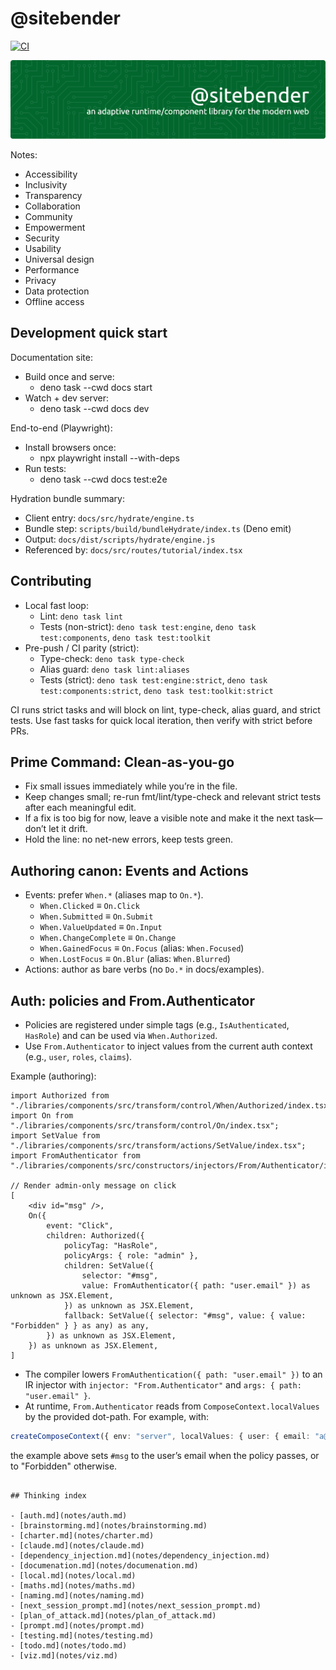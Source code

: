 # @sitebender

[![CI](https://github.com/site-bender/sitebender/actions/workflows/ci.yml/badge.svg?branch=phase-2)](https://github.com/site-bender/sitebender/actions/workflows/ci.yml)

![Header](./github-sitebender-banner.png)

Notes:

- Accessibility
- Inclusivity
- Transparency
- Collaboration
- Community
- Empowerment
- Security
- Usability
- Universal design
- Performance
- Privacy
- Data protection
- Offline access

## Development quick start

Documentation site:

- Build once and serve:
	- deno task --cwd docs start
- Watch + dev server:
	- deno task --cwd docs dev

End-to-end (Playwright):

- Install browsers once:
	- npx playwright install --with-deps
- Run tests:
	- deno task --cwd docs test:e2e

Hydration bundle summary:

- Client entry: `docs/src/hydrate/engine.ts`
- Bundle step: `scripts/build/bundleHydrate/index.ts` (Deno emit)
- Output: `docs/dist/scripts/hydrate/engine.js`
- Referenced by: `docs/src/routes/tutorial/index.tsx`

## Contributing

- Local fast loop:
	- Lint: `deno task lint`
	- Tests (non-strict): `deno task test:engine`, `deno task test:components`, `deno task test:toolkit`
- Pre-push / CI parity (strict):
	- Type-check: `deno task type-check`
	- Alias guard: `deno task lint:aliases`
	- Tests (strict): `deno task test:engine:strict`, `deno task test:components:strict`, `deno task test:toolkit:strict`

CI runs strict tasks and will block on lint, type-check, alias guard, and strict tests. Use fast tasks for quick local iteration, then verify with strict before PRs.

## Prime Command: Clean-as-you-go

- Fix small issues immediately while you’re in the file.
- Keep changes small; re-run fmt/lint/type-check and relevant strict tests after each meaningful edit.
- If a fix is too big for now, leave a visible note and make it the next task—don’t let it drift.
- Hold the line: no net-new errors, keep tests green.

## Authoring canon: Events and Actions

- Events: prefer `When.*` (aliases map to `On.*`).
	- `When.Clicked` ≡ `On.Click`
	- `When.Submitted` ≡ `On.Submit`
	- `When.ValueUpdated` ≡ `On.Input`
	- `When.ChangeComplete` ≡ `On.Change`
	- `When.GainedFocus` ≡ `On.Focus` (alias: `When.Focused`)
	- `When.LostFocus` ≡ `On.Blur` (alias: `When.Blurred`)
- Actions: author as bare verbs (no `Do.*` in docs/examples).

## Auth: policies and From.Authenticator

- Policies are registered under simple tags (e.g., `IsAuthenticated`, `HasRole`) and can be used via `When.Authorized`.
- Use `From.Authenticator` to inject values from the current auth context (e.g., `user`, `roles`, `claims`).

Example (authoring):

```tsx
import Authorized from "./libraries/components/src/transform/control/When/Authorized/index.tsx";
import On from "./libraries/components/src/transform/control/On/index.tsx";
import SetValue from "./libraries/components/src/transform/actions/SetValue/index.tsx";
import FromAuthenticator from "./libraries/components/src/constructors/injectors/From/Authenticator/index.tsx";

// Render admin-only message on click
[
	<div id="msg" />,
	On({
		event: "Click",
		children: Authorized({
			policyTag: "HasRole",
			policyArgs: { role: "admin" },
			children: SetValue({
				selector: "#msg",
				value: FromAuthenticator({ path: "user.email" }) as unknown as JSX.Element,
			}) as unknown as JSX.Element,
			fallback: SetValue({ selector: "#msg", value: { value: "Forbidden" } } as any) as any,
		}) as unknown as JSX.Element,
	}) as unknown as JSX.Element,
]
```

- The compiler lowers `FromAuthentication({ path: "user.email" })` to an IR injector with `injector: "From.Authenticator"` and `args: { path: "user.email" }`.
- At runtime, `From.Authenticator` reads from `ComposeContext.localValues` by the provided dot-path. For example, with:

```ts
createComposeContext({ env: "server", localValues: { user: { email: "a@b.com", roles: ["admin"] } } })
```

the example above sets `#msg` to the user’s email when the policy passes, or to "Forbidden" otherwise.

```

## Thinking index

- [auth.md](notes/auth.md)
- [brainstorming.md](notes/brainstorming.md)
- [charter.md](notes/charter.md)
- [claude.md](notes/claude.md)
- [dependency_injection.md](notes/dependency_injection.md)
- [documenation.md](notes/documenation.md)
- [local.md](notes/local.md)
- [maths.md](notes/maths.md)
- [naming.md](notes/naming.md)
- [next_session_prompt.md](notes/next_session_prompt.md)
- [plan_of_attack.md](notes/plan_of_attack.md)
- [prompt.md](notes/prompt.md)
- [testing.md](notes/testing.md)
- [todo.md](notes/todo.md)
- [viz.md](notes/viz.md)

